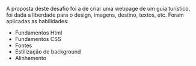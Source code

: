 A proposta deste desafio foi a de criar uma webpage de um guia turístico, foi dada a liberdade para o design, imagens, destino, textos, etc.
Foram aplicadas as habilidades:
- Fundamentos Html
- Fundamentos CSS
- Fontes 
- Estilização de background
- Alinhamento